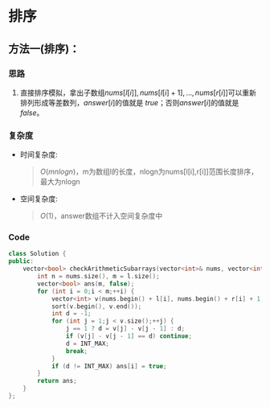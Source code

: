 # 排序
## 方法一(排序)：
### 思路
1. 直接排序模拟，拿出子数组$nums[l[i]], nums[l[i]+1], ... , nums[r[i]]$可以重新排列形成等差数列，$answer[i]$的值就是 $true$；否则$answer[i]$的值就是$false$。
### 复杂度
- 时间复杂度:
  > $O(mnlogn)$，m为数组l的长度，nlogn为nums[l[i],r[i]]范围长度排序，最大为nlogn
- 空间复杂度:
  > $O(1)$，answer数组不计入空间复杂度中

### Code
```C++ []
class Solution {
public:
    vector<bool> checkArithmeticSubarrays(vector<int>& nums, vector<int>& l, vector<int>& r) {
        int n = nums.size(), m = l.size();
        vector<bool> ans(m, false);
        for (int i = 0;i < m;++i) {
            vector<int> v(nums.begin() + l[i], nums.begin() + r[i] + 1);
            sort(v.begin(), v.end());
            int d = -1;
            for (int j = 1;j < v.size();++j) {
                j == 1 ? d = v[j] - v[j - 1] : d;
                if (v[j] - v[j - 1] == d) continue;
                d = INT_MAX;
                break;
            }
            if (d != INT_MAX) ans[i] = true;
        }
        return ans;
    }
};
```
